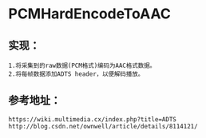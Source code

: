 # PCMHardEncodeToAAC
## 实现：
    1.将采集到的raw数据(PCM格式)编码为AAC格式数据。
    2.将每帧数据添加ADTS header，以便解码播放。

## 参考地址：
    https://wiki.multimedia.cx/index.php?title=ADTS
    http://blog.csdn.net/ownwell/article/details/8114121/
